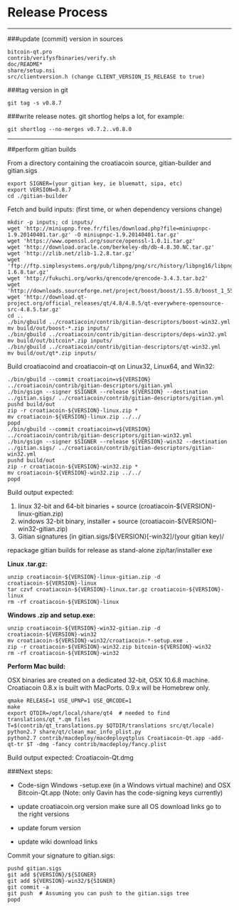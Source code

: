 Release Process
====================

* * *

###update (commit) version in sources


	bitcoin-qt.pro
	contrib/verifysfbinaries/verify.sh
	doc/README*
	share/setup.nsi
	src/clientversion.h (change CLIENT_VERSION_IS_RELEASE to true)

###tag version in git

	git tag -s v0.8.7

###write release notes. git shortlog helps a lot, for example:

	git shortlog --no-merges v0.7.2..v0.8.0

* * *

##perform gitian builds

 From a directory containing the croatiacoin source, gitian-builder and gitian.sigs
  
	export SIGNER=(your gitian key, ie bluematt, sipa, etc)
	export VERSION=0.8.7
	cd ./gitian-builder

 Fetch and build inputs: (first time, or when dependency versions change)

	mkdir -p inputs; cd inputs/
	wget 'http://miniupnp.free.fr/files/download.php?file=miniupnpc-1.9.20140401.tar.gz' -O miniupnpc-1.9.20140401.tar.gz'
	wget 'https://www.openssl.org/source/openssl-1.0.1i.tar.gz'
	wget 'http://download.oracle.com/berkeley-db/db-4.8.30.NC.tar.gz'
	wget 'http://zlib.net/zlib-1.2.8.tar.gz'
	wget 'ftp://ftp.simplesystems.org/pub/libpng/png/src/history/libpng16/libpng-1.6.8.tar.gz'
	wget 'http://fukuchi.org/works/qrencode/qrencode-3.4.3.tar.bz2'
	wget 'http://downloads.sourceforge.net/project/boost/boost/1.55.0/boost_1_55_0.tar.bz2'
	wget 'http://download.qt-project.org/official_releases/qt/4.8/4.8.5/qt-everywhere-opensource-src-4.8.5.tar.gz'
	cd ..
	./bin/gbuild ../croatiacoin/contrib/gitian-descriptors/boost-win32.yml
	mv build/out/boost-*.zip inputs/
	./bin/gbuild ../croatiacoin/contrib/gitian-descriptors/deps-win32.yml
	mv build/out/bitcoin*.zip inputs/
	./bin/gbuild ../croatiacoin/contrib/gitian-descriptors/qt-win32.yml
	mv build/out/qt*.zip inputs/

 Build croatiacoind and croatiacoin-qt on Linux32, Linux64, and Win32:
  
	./bin/gbuild --commit croatiacoin=v${VERSION} ../croatiacoin/contrib/gitian-descriptors/gitian.yml
	./bin/gsign --signer $SIGNER --release ${VERSION} --destination ../gitian.sigs/ ../croatiacoin/contrib/gitian-descriptors/gitian.yml
	pushd build/out
	zip -r croatiacoin-${VERSION}-linux.zip *
	mv croatiacoin-${VERSION}-linux.zip ../../
	popd
	./bin/gbuild --commit croatiacoin=v${VERSION} ../croatiacoin/contrib/gitian-descriptors/gitian-win32.yml
	./bin/gsign --signer $SIGNER --release ${VERSION}-win32 --destination ../gitian.sigs/ ../croatiacoin/contrib/gitian-descriptors/gitian-win32.yml
	pushd build/out
	zip -r croatiacoin-${VERSION}-win32.zip *
	mv croatiacoin-${VERSION}-win32.zip ../../
	popd

  Build output expected:

  1. linux 32-bit and 64-bit binaries + source (croatiacoin-${VERSION}-linux-gitian.zip)
  2. windows 32-bit binary, installer + source (croatiacoin-${VERSION}-win32-gitian.zip)
  3. Gitian signatures (in gitian.sigs/${VERSION}[-win32]/(your gitian key)/

repackage gitian builds for release as stand-alone zip/tar/installer exe

**Linux .tar.gz:**

	unzip croatiacoin-${VERSION}-linux-gitian.zip -d croatiacoin-${VERSION}-linux
	tar czvf croatiacoin-${VERSION}-linux.tar.gz croatiacoin-${VERSION}-linux
	rm -rf croatiacoin-${VERSION}-linux

**Windows .zip and setup.exe:**

	unzip croatiacoin-${VERSION}-win32-gitian.zip -d croatiacoin-${VERSION}-win32
	mv croatiacoin-${VERSION}-win32/croatiacoin-*-setup.exe .
	zip -r croatiacoin-${VERSION}-win32.zip bitcoin-${VERSION}-win32
	rm -rf croatiacoin-${VERSION}-win32

**Perform Mac build:**

  OSX binaries are created on a dedicated 32-bit, OSX 10.6.8 machine.
  Croatiacoin 0.8.x is built with MacPorts.  0.9.x will be Homebrew only.

	qmake RELEASE=1 USE_UPNP=1 USE_QRCODE=1
	make
	export QTDIR=/opt/local/share/qt4  # needed to find translations/qt_*.qm files
	T=$(contrib/qt_translations.py $QTDIR/translations src/qt/locale)
	python2.7 share/qt/clean_mac_info_plist.py
	python2.7 contrib/macdeploy/macdeployqtplus Croatiacoin-Qt.app -add-qt-tr $T -dmg -fancy contrib/macdeploy/fancy.plist

 Build output expected: Croatiacoin-Qt.dmg

###Next steps:

* Code-sign Windows -setup.exe (in a Windows virtual machine) and
  OSX Bitcoin-Qt.app (Note: only Gavin has the code-signing keys currently)

* update croatiacoin.org version
  make sure all OS download links go to the right versions

* update forum version

* update wiki download links

Commit your signature to gitian.sigs:

	pushd gitian.sigs
	git add ${VERSION}/${SIGNER}
	git add ${VERSION}-win32/${SIGNER}
	git commit -a
	git push  # Assuming you can push to the gitian.sigs tree
	popd

